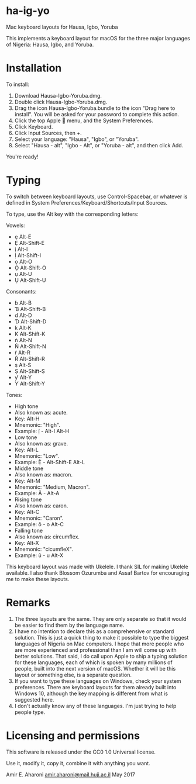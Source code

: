 # ha-ig-yo
Mac keyboard layouts for Hausa, Igbo, Yoruba

This implements a keyboard layout for macOS for the three major languages of Nigeria: Hausa, Igbo, and Yoruba.

# Installation
To install:
1. Download Hausa-Igbo-Yoruba.dmg.
2. Double click Hausa-Igbo-Yoruba.dmg.
3. Drag the icon Hausa-Igbo-Yoruba.bundle to the icon "Drag here to install". You will be asked for your password to complete this action.
4. Click the top Apple  menu, and the System Preferences.
4. Click Keyboard.
5. Click Input Sources, then +.
6. Select your language: "Hausa", "Igbo", or "Yoruba".
7. Select "Hausa - alt", "Igbo - Alt", or "Yoruba - alt", and then click Add.

You're ready!

# Typing
To switch between keyboard layouts, use Control-Spacebar, or whatever is defined in System Preferences/Keyboard/Shortcuts/Input Sources.

To type, use the Alt key with the corresponding letters:

Vowels:

* ẹ Alt-E
* Ẹ Alt-Shift-E
* ị Alt-I
* Ị Alt-Shift-I
* ọ Alt-O
* Ọ Alt-Shift-O
* ụ Alt-U
* Ụ Alt-Shift-U

Consonants:

* ɓ Alt-B
* Ɓ Alt-Shift-B
* ɗ Alt-D
* Ɗ Alt-Shift-D
* ƙ Alt-K
* Ƙ Alt-Shift-K
* ṅ Alt-N
* Ṅ Alt-Shift-N
* r̃ Alt-R
* R̃ Alt-Shift-R
* ṣ Alt-S
* Ṣ Alt-Shift-S
* ƴ Alt-Y
* Ƴ Alt-Shift-Y

Tones:

* High tone
 * Also known as: acute.
 * Key: Alt-H
 * Mnemonic: "High".
 * Example: ị́ - Alt-I Alt-H
* Low tone
 * Also known as: grave.
 * Key: Alt-L
 * Mnemonic: "Low".
 * Example: Ẹ̀ - Alt-Shift-E Alt-L
* Middle tone
 * Also known as: macron.
 * Key: Alt-M
 * Mnemonic: "Medium, Macron".
 * Example: Ā - Alt-A
* Rising tone
 * Also known as: caron.
 * Key: Alt-C
 * Mnemonic: "Caron".
 * Example: ǒ - o Alt-C
* Falling tone
 * Also known as: circumflex.
 * Key: Alt-X
 * Mnemonic: "cicumfleX".
 * Example: û - u Alt-X

This keyboard layout was made with Ukelele. I thank SIL for making Ukelele available. I also thank Blossom Ozurumba and Assaf Bartov for encouraging me to make these layouts.

# Remarks
1. The three layouts are the same. They are only separate so that it would be easier to find them by the language name.
2. I have no intention to declare this as a comprehensive or standard solution. This is just a quick thing to make it possible to type the biggest languages of Nigeria on Mac computers. I hope that more people who are more experienced and professional than I am will come up with better solutions. That said, I do call upon Apple to ship a typing solution for these languages, each of which is spoken by many millions of people, built into the next version of macOS. Whether it will be this layout or something else, is a separate question.
3. If you want to type these languages on Windows, check your system preferences. There are keyboard layouts for them already built into Windows 10, although the key mapping is different from what is suggested here.
4. I don't actually know any of these languages. I'm just trying to help people type.

# Licensing and permissions

This software is released under the CC0 1.0 Universal license.

Use it, modify it, copy it, combine it with anything you want.

Amir E. Aharoni
amir.aharoni@mail.huji.ac.il
May 2017
